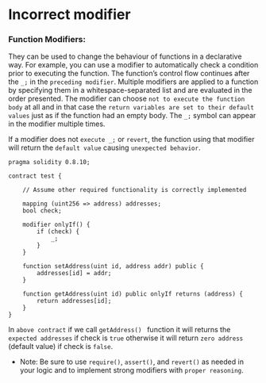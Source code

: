 # Incorrect modifier

### Function Modifiers:

They can be used to change the behaviour of functions in a declarative way. For example, you can use a modifier to automatically check a condition prior to executing the function. The function’s control flow continues after the `_;` in the `preceding modifier`. Multiple modifiers are applied to a function by specifying them in a whitespace-separated list and are evaluated in the order presented. The modifier can choose `not to execute the function body` at all and in that case the `return variables are set to their default values` just as if the function had an empty body. The ` _; ` symbol can appear in the modifier multiple times. 

If a modifier does not `execute _;` or `revert`, the function using that modifier will return the `default value` causing `unexpected behavior`. 

    pragma solidity 0.8.10;

    contract test {

        // Assume other required functionality is correctly implemented

        mapping (uint256 => address) addresses;
        bool check;

        modifier onlyIf() {
            if (check) {
                _;
            }
        }

        function setAddress(uint id, address addr) public {
            addresses[id] = addr;
        }

        function getAddress(uint id) public onlyIf returns (address) {
            return addresses[id];
        }
    }

In `above contract` if we call `getAddress() ` function it will returns the `expected addresses` if check is `true` otherwise it will return `zero address` (default value) if check is `false`.


* Note: Be sure to use `require()`, `assert()`, and `revert()` as needed in your logic and to implement strong modifiers with `proper reasoning`.
